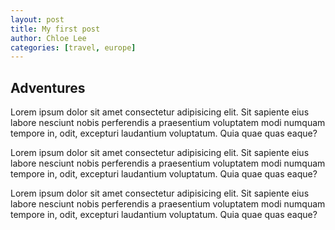 ```yaml
---
layout: post
title: My first post
author: Chloe Lee
categories: [travel, europe]
---
```


## Adventures

Lorem ipsum dolor sit amet consectetur adipisicing elit. Sit sapiente eius labore nesciunt nobis perferendis a praesentium voluptatem modi numquam tempore in, odit, excepturi laudantium voluptatum. Quia quae quas eaque?

Lorem ipsum dolor sit amet consectetur adipisicing elit. Sit sapiente eius labore nesciunt nobis perferendis a praesentium voluptatem modi numquam tempore in, odit, excepturi laudantium voluptatum. Quia quae quas eaque?

Lorem ipsum dolor sit amet consectetur adipisicing elit. Sit sapiente eius labore nesciunt nobis perferendis a praesentium voluptatem modi numquam tempore in, odit, excepturi laudantium voluptatum. Quia quae quas eaque?
